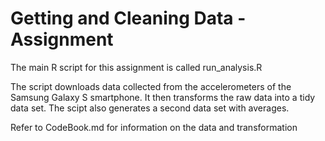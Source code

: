 # Getting and Cleaning Data - Assignment
The main R script for this assignment is called run_analysis.R

The script downloads data collected from the accelerometers of the Samsung Galaxy S smartphone. It then transforms the raw data into a tidy data set. The scipt also generates a second data set with averages. 

Refer to CodeBook.md for information on the data and transformation
